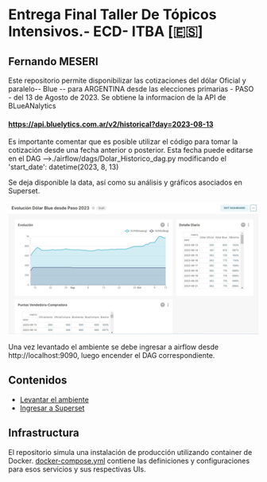 # Entrega Final Taller De Tópicos Intensivos.- ECD- ITBA [🇪🇸]
## Fernando MESERI
Este repositorio permite  disponibilizar las cotizaciones del dólar  Oficial  y paralelo-- Blue -- para ARGENTINA desde las elecciones primarias - PASO -  del 13 de Agosto de 2023.
Se obtiene la informacion de la API de BLueANalytics
#### https://api.bluelytics.com.ar/v2/historical?day=2023-08-13
Es importante comentar que es posible utilizar el código para tomar la cotización desde una fecha anterior o posterior.
Esta fecha puede editarse en el DAG -->./airflow/dags/Dolar_Historico_dag.py  modificando el  
'start_date': datetime(2023, 8, 13)

Se deja disponible la data, así como su análisis y gráficos asociados en Superset.

![Superset Dashboard](image.png)

Una vez levantado el ambiente se debe ingresar a airflow desde http://localhost:9090, luego encender el DAG correspondiente.

## Contenidos
* [Levantar el ambiente](#levantar-ambiente)
* [Ingresar a Superset](#levantar-ambiente)

## Infrastructura
El repositorio simula una instalación de producción utilizando container de Docker.
[docker-compose.yml](docker-compose.yml) contiene las definiciones y configuraciones para esos servicios y sus respectivas UIs.




